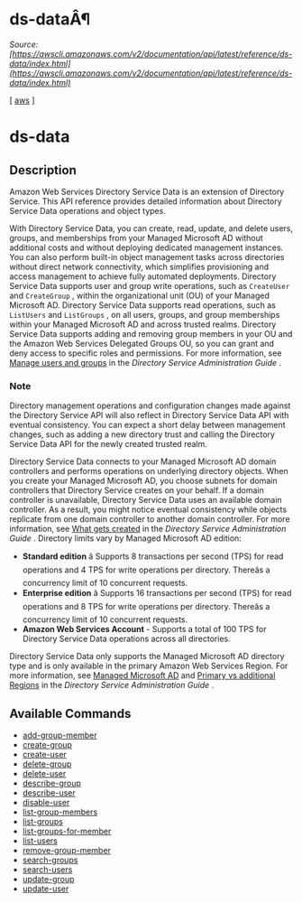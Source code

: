 # ds-dataÂ¶

*Source: [https://awscli.amazonaws.com/v2/documentation/api/latest/reference/ds-data/index.html](https://awscli.amazonaws.com/v2/documentation/api/latest/reference/ds-data/index.html)*

[ [aws](https://awscli.amazonaws.com/v2/documentation/api/latest/reference/index.html#cli-aws) ]

# ds-data

## Description

Amazon Web Services Directory Service Data is an extension of Directory Service. This API reference provides detailed information about Directory Service Data operations and object types.

With Directory Service Data, you can create, read, update, and delete users, groups, and memberships from your Managed Microsoft AD without additional costs and without deploying dedicated management instances. You can also perform built-in object management tasks across directories without direct network connectivity, which simplifies provisioning and access management to achieve fully automated deployments. Directory Service Data supports user and group write operations, such as `CreateUser` and `CreateGroup` , within the organizational unit (OU) of your Managed Microsoft AD. Directory Service Data supports read operations, such as `ListUsers` and `ListGroups` , on all users, groups, and group memberships within your Managed Microsoft AD and across trusted realms. Directory Service Data supports adding and removing group members in your OU and the Amazon Web Services Delegated Groups OU, so you can grant and deny access to specific roles and permissions. For more information, see [Manage users and groups](https://docs.aws.amazon.com/directoryservice/latest/admin-guide/ms_ad_manage_users_groups.html) in the *Directory Service Administration Guide* .

### Note

Directory management operations and configuration changes made against the Directory Service API will also reflect in Directory Service Data API with eventual consistency. You can expect a short delay between management changes, such as adding a new directory trust and calling the Directory Service Data API for the newly created trusted realm.

Directory Service Data connects to your Managed Microsoft AD domain controllers and performs operations on underlying directory objects. When you create your Managed Microsoft AD, you choose subnets for domain controllers that Directory Service creates on your behalf. If a domain controller is unavailable, Directory Service Data uses an available domain controller. As a result, you might notice eventual consistency while objects replicate from one domain controller to another domain controller. For more information, see [What gets created](https://docs.aws.amazon.com/directoryservice/latest/admin-guide/ms_ad_getting_started_what_gets_created.html) in the *Directory Service Administration Guide* . Directory limits vary by Managed Microsoft AD edition:

- **Standard edition** â Supports 8 transactions per second (TPS) for read operations and 4 TPS for write operations per directory. Thereâs a concurrency limit of 10 concurrent requests.
- **Enterprise edition** â Supports 16 transactions per second (TPS) for read operations and 8 TPS for write operations per directory. Thereâs a concurrency limit of 10 concurrent requests.
- **Amazon Web Services Account** - Supports a total of 100 TPS for Directory Service Data operations across all directories.

Directory Service Data only supports the Managed Microsoft AD directory type and is only available in the primary Amazon Web Services Region. For more information, see [Managed Microsoft AD](https://docs.aws.amazon.com/directoryservice/latest/admin-guide/directory_microsoft_ad.html) and [Primary vs additional Regions](https://docs.aws.amazon.com/directoryservice/latest/admin-guide/multi-region-global-primary-additional.html) in the *Directory Service Administration Guide* .

## Available Commands

- [add-group-member](https://awscli.amazonaws.com/v2/documentation/api/latest/reference/ds-data/add-group-member.html)
- [create-group](https://awscli.amazonaws.com/v2/documentation/api/latest/reference/ds-data/create-group.html)
- [create-user](https://awscli.amazonaws.com/v2/documentation/api/latest/reference/ds-data/create-user.html)
- [delete-group](https://awscli.amazonaws.com/v2/documentation/api/latest/reference/ds-data/delete-group.html)
- [delete-user](https://awscli.amazonaws.com/v2/documentation/api/latest/reference/ds-data/delete-user.html)
- [describe-group](https://awscli.amazonaws.com/v2/documentation/api/latest/reference/ds-data/describe-group.html)
- [describe-user](https://awscli.amazonaws.com/v2/documentation/api/latest/reference/ds-data/describe-user.html)
- [disable-user](https://awscli.amazonaws.com/v2/documentation/api/latest/reference/ds-data/disable-user.html)
- [list-group-members](https://awscli.amazonaws.com/v2/documentation/api/latest/reference/ds-data/list-group-members.html)
- [list-groups](https://awscli.amazonaws.com/v2/documentation/api/latest/reference/ds-data/list-groups.html)
- [list-groups-for-member](https://awscli.amazonaws.com/v2/documentation/api/latest/reference/ds-data/list-groups-for-member.html)
- [list-users](https://awscli.amazonaws.com/v2/documentation/api/latest/reference/ds-data/list-users.html)
- [remove-group-member](https://awscli.amazonaws.com/v2/documentation/api/latest/reference/ds-data/remove-group-member.html)
- [search-groups](https://awscli.amazonaws.com/v2/documentation/api/latest/reference/ds-data/search-groups.html)
- [search-users](https://awscli.amazonaws.com/v2/documentation/api/latest/reference/ds-data/search-users.html)
- [update-group](https://awscli.amazonaws.com/v2/documentation/api/latest/reference/ds-data/update-group.html)
- [update-user](https://awscli.amazonaws.com/v2/documentation/api/latest/reference/ds-data/update-user.html)